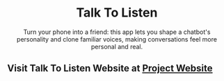 <div align='center'>
    <h1>Talk To Listen</h1>
    <p>Turn your phone into a friend: this app lets you shape a chatbot's personality and clone familiar voices, making conversations feel more personal and real.</p>
</div>

## Visit Talk To Listen Website at [Project Website](https://hieuminh65.github.io/talktolisten-page/)
